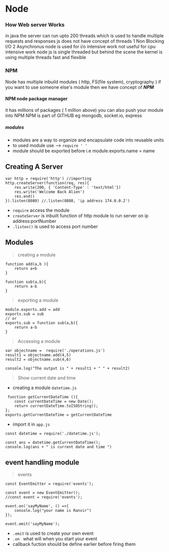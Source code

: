 # Node

### How Web server Works

 in java the server can run upto 200 threads which is used to handle multiple requests and responses
 js does not have concept of threads
 1 Non Blocking I/O 2 Asynchronus
 node is used for i/o intensive work not useful for cpu intensive work
 node js is single threaded but behind the scene the kernel is using multiple threads
 fast and flexible

### NPM

 Node has multiple inbuild modules ( http, FS(file system), cryptography )
 if you want to use someone else's module then we have concept of **_NPM_**

#### NPM node package manager

it has millions of packages ( 1 million above)
you can also push your module into NPM
NPM is part of GITHUB
eg mongodb, socket.io, express

##### modules

- modules are a way to organize and encapsulate code into reusable units
- to used module use --> `require ' '`
- module should be exported before i.e module.exports.name = name

## Creating A Server ##

```
var http = require('http') //importing 
http.createServer(function(req, res){
    res.write(200, { 'Content-Type' : 'text/html'})
    res.write('Welcome Back Alien')
    res.end()
}).listen(8080) //.listen(8080, 'ip address 174.0.0.2')
```

* `require` access the module 
* `createServer` is inbuilt function of http module to run server on ip address:portNumber
* `.listen()` is used to access port number


## Modules ##
> creating a module
```
function add(a,b ){
    return a+b
}

function sub(a,b){
    return a-b
}
```
> exporting a module 
```
module.exports.add = add
exports.sub = sub
// or 
exports.sub = function sub(a,b){
    return a-b
}
```
> Accessing a module
```
var objectname =  require('./operations.js')
result1 = objectname.add(4,5)
result2 = objectname.sub(4,6)

console.log("The output is " + result1 + " " + result2)
```
> Show current date and time
* creating a module `datetime.js`
```
 function getCurrentDateTime (){
    const currentDateTime = new Date();
    return currentDateTime.toISOString();
};
exports.getCurrentDateTime = getCurrentDateTime
```
* import it in `app.js`
```
const datetime = require('./datetime.js');

const ans = datetime.getCurrentDateTime();
console.log(ans + " is current date and time ")
```

## event handling module ##
>events 
```
const EventEmitter = require('events');

const event = new EventEmitter(); 
//const event = require('events');

event.on('sayMyName', () =>{
    console.log("your name is Ranvir")
});

event.emit('sayMyName');
```

* `.emit` is used to create your own event
* `.on ` what will when you start your event 
* callback fuction should be define earlier before firing them 







